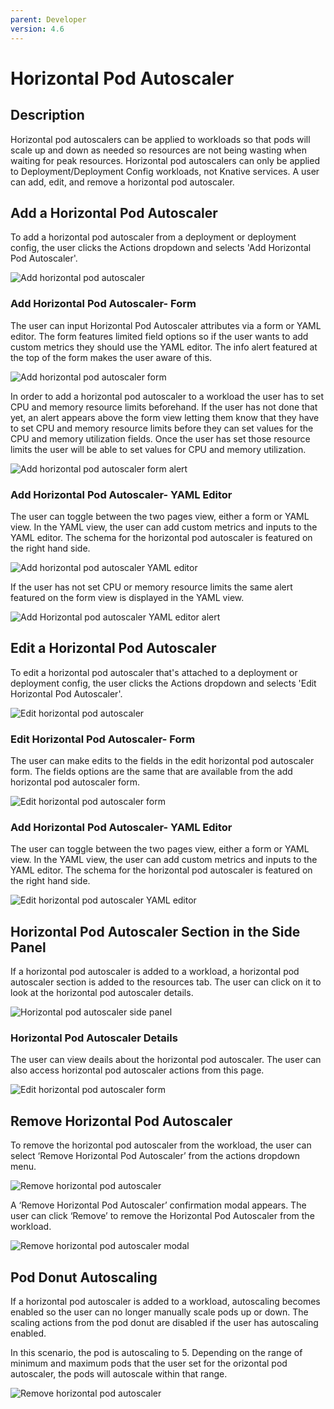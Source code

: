 ```yaml
---
parent: Developer
version: 4.6
---
```


# Horizontal Pod Autoscaler

## Description

Horizontal pod autoscalers can be applied to workloads so that pods will scale up and down as needed so resources are not being wasting when waiting for peak resources. Horizontal pod autoscalers can only be applied to Deployment/Deployment Config workloads, not Knative services. A user can add, edit, and remove a horizontal pod autoscaler. 


## Add a Horizontal Pod Autoscaler

To add a horizontal pod autoscaler from a deployment or deployment config, the user clicks the Actions dropdown and selects 'Add Horizontal Pod Autoscaler'. 

![Add horizontal pod autoscaler](img/1-hpa.jpg)

### Add Horizontal Pod Autoscaler- Form

The user can input Horizontal Pod Autoscaler attributes via a form or YAML editor. The form features limited field options so if the user wants to add custom metrics they should use the YAML editor. The info alert featured at the top of the form makes the user aware of this.

![Add horizontal pod autoscaler form](img/2-hpa.jpg)

In order to add a horizontal pod autoscaler to a workload the user has to set CPU and memory resource limits beforehand. If the user has not done that yet, an alert appears above the form view letting them know that they have to set CPU and memory resource limits before they can set values for the CPU and memory utilization fields. Once the user has set those resource limits the user will be able to set values for CPU and memory utilization.

![Add horizontal pod autoscaler form alert](img/2.1-hpa.jpg)

### Add Horizontal Pod Autoscaler- YAML Editor

The user can toggle between the two pages view, either a form or YAML view. In the YAML view, the user can add custom metrics and inputs to the YAML editor. The schema for the horizontal pod autoscaler is featured on the right hand side.

![Add horizontal pod autoscaler YAML editor](img/3-hpa.jpg)

If the user has not set CPU or memory resource limits the same alert featured on the form view is displayed in the YAML view.  

![Add Horizontal pod autoscaler YAML editor alert](img/3.1-hpa.jpg)

## Edit a Horizontal Pod Autoscaler

To edit a horizontal pod autoscaler that's attached to a deployment or deployment config, the user clicks the Actions dropdown and selects 'Edit Horizontal Pod Autoscaler'. 

![Edit horizontal pod autoscaler](img/4-hpa.jpg)

### Edit Horizontal Pod Autoscaler- Form

The user can make edits to the fields in the edit horizontal pod autoscaler form. The fields options are the same that are available from the add horizontal pod autoscaler form. 

![Edit horizontal pod autoscaler form](img/5-hpa.jpg)

### Add Horizontal Pod Autoscaler- YAML Editor

The user can toggle between the two pages view, either a form or YAML view. In the YAML view, the user can add custom metrics and inputs to the YAML editor. The schema for the horizontal pod autoscaler is featured on the right hand side.

![Edit horizontal pod autoscaler YAML editor](img/6-hpa.jpg)

## Horizontal Pod Autoscaler Section in the Side Panel 

If a horizontal pod autoscaler is added to a workload, a horizontal pod autoscaler section is added to the resources tab. The user can click on it to look at the horizontal pod autoscaler details.

![Horizontal pod autoscaler side panel](img/7-hpa.jpg)

### Horizontal Pod Autoscaler Details
The user can view deails about the horizontal pod autoscaler. The user can also access horizontal pod autoscaler actions from this page. 

![Edit horizontal pod autoscaler form](img/8-hpa.jpg)

## Remove Horizontal Pod Autoscaler

To remove the horizontal pod autoscaler from the workload, the user can select ‘Remove Horizontal Pod Autoscaler’ from the actions dropdown menu.

![Remove horizontal pod autoscaler](img/9-hpa.jpg)

A ‘Remove Horizontal Pod Autoscaler’ confirmation modal appears. The user can click ‘Remove’ to remove the Horizontal Pod Autoscaler from the workload.

![Remove horizontal pod autoscaler modal](img/10-hpa.jpg)

## Pod Donut Autoscaling

If a horizontal pod autoscaler is added to a workload, autoscaling becomes enabled so the user can no longer manually scale pods up or down. The scaling actions from the pod donut are disabled if the user has autoscaling enabled.  

In this scenario, the pod is autoscaling to 5. Depending on the range of minimum and maximum pods that the user set for the orizontal pod autoscaler, the pods will autoscale within that range. 

![Remove horizontal pod autoscaler](img/11-hpa.jpg)